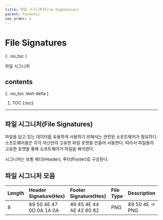 ```yaml
---
title: 파일 시그니처(File Signatures)
parent: Forensic
nav_order: 1
---
```


# File Signatures
{: .no_toc }

파일 시그니처

## contents
{: .no_toc .text-delta }

1. TOC
{:toc}

---

## 파일 시그니처(File Signatures)

파일을 담고 있는 데이터를 유용하게 사용하기 위해서는 관련된 소프트웨어가 필요하다.
소프트웨어들은 각각 자신만의 고유한 파일 포맷을 만들어 사용한다.
따라서 파일들의 고유한 포맷을 통해 소프트웨어가 파일을 해석한다.

시그니처는 보통 헤더(Header), 푸터(Footer)로 구성된다.

## 파일 시그니처 모음

| Length | Header Signature(Hex)    | Footer Signature(Hex)     | File Type | Description        |
| :------ | :--------------------------- | :-------------------------  | :--------- | :----------------- |
| 8       | 89 50 4E 47 0D 0A 1A 0A | 49 45 4E 44 AE 42 60 82 | PNG       | 89 50 4E -> PNG |

